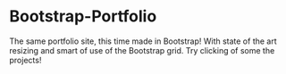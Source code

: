 # Bootstrap-Portfolio
The same portfolio site, this time made in Bootstrap!
With state of the art resizing and smart of use of the Bootstrap grid.
Try clicking of some the projects!


